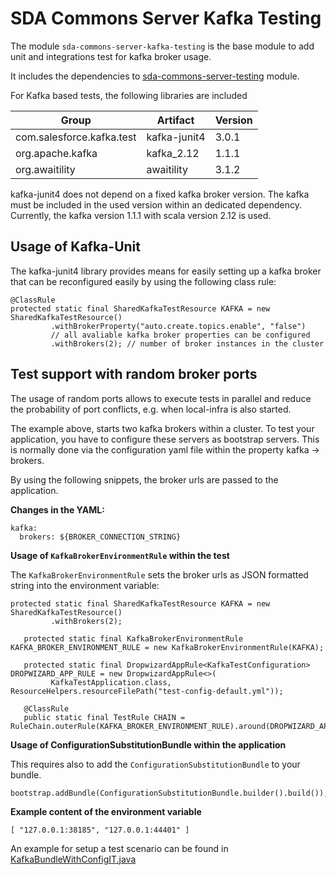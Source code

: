# SDA Commons Server Kafka Testing

The module `sda-commons-server-kafka-testing` is the base module to add unit and integrations test for kafka broker usage.

It includes the dependencies to [sda-commons-server-testing](../sda-commons-server-testing/README.md) module.

For Kafka based tests, the following libraries are included

| Group            | Artifact           | Version |
|------------------|--------------------|---------|
| com.salesforce.kafka.test | kafka-junit4 | 3.0.1 |
| org.apache.kafka | kafka_2.12 | 1.1.1|
| org.awaitility | awaitility | 3.1.2 |

kafka-junit4 does not depend on a fixed kafka broker version. The kafka must be included in the used version within an dedicated dependency.
Currently, the kafka version 1.1.1 with scala version 2.12 is used.

## Usage of Kafka-Unit
The kafka-junit4 library provides means for easily setting up a kafka broker that can be reconfigured easily by using the following class rule:
```
@ClassRule
protected static final SharedKafkaTestResource KAFKA = new SharedKafkaTestResource()
         .withBrokerProperty("auto.create.topics.enable", "false")
         // all avaliable kafka broker properties can be configured
         .withBrokers(2); // number of broker instances in the cluster
```

## Test support with random broker ports
The usage of random ports allows to execute tests in parallel and reduce the probability of port conflicts, e.g. when local-infra is also started.  

The example above, starts two kafka brokers within a cluster. To test your application, you have to configure these servers as 
bootstrap servers. This is normally done via the configuration yaml file within the property kafka -> brokers.

By using the following snippets, the broker urls are passed to the application.  

**Changes in the YAML:**
```
kafka:
  brokers: ${BROKER_CONNECTION_STRING} 
```

**Usage of `KafkaBrokerEnvironmentRule` within the test**

The `KafkaBrokerEnvironmentRule` sets the broker urls as JSON formatted string into the environment variable:
```
protected static final SharedKafkaTestResource KAFKA = new SharedKafkaTestResource()
         .withBrokers(2);

   protected static final KafkaBrokerEnvironmentRule KAFKA_BROKER_ENVIRONMENT_RULE = new KafkaBrokerEnvironmentRule(KAFKA);

   protected static final DropwizardAppRule<KafkaTestConfiguration> DROPWIZARD_APP_RULE = new DropwizardAppRule<>(
         KafkaTestApplication.class, ResourceHelpers.resourceFilePath("test-config-default.yml"));

   @ClassRule
   public static final TestRule CHAIN = RuleChain.outerRule(KAFKA_BROKER_ENVIRONMENT_RULE).around(DROPWIZARD_APP_RULE); 
```

**Usage of ConfigurationSubstitutionBundle within the application**

This requires also to add the `ConfigurationSubstitutionBundle` to your bundle.
```
bootstrap.addBundle(ConfigurationSubstitutionBundle.builder().build()); 
```

**Example content of the environment variable**
```
[ "127.0.0.1:38185", "127.0.0.1:44401" ]
```
An example for setup a test scenario can be found in [KafkaBundleWithConfigIT.java](./../sda-commons-server-kafka/src/integTest/java/org/sdase/commons/server/kafka/KafkaBundleWithConfigIT.java)